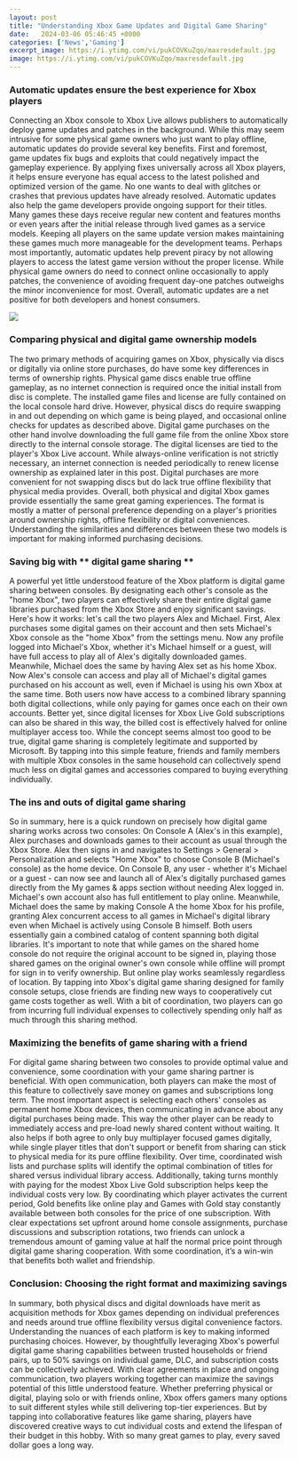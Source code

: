 ```yaml
---
layout: post
title: "Understanding Xbox Game Updates and Digital Game Sharing"
date:   2024-03-06 05:46:45 +0000
categories: ['News','Gaming']
excerpt_image: https://i.ytimg.com/vi/pukCOVKuZqo/maxresdefault.jpg
image: https://i.ytimg.com/vi/pukCOVKuZqo/maxresdefault.jpg
---
```


### **Automatic updates ensure the best experience for Xbox players**
Connecting an Xbox console to Xbox Live allows publishers to automatically deploy game updates and patches in the background. While this may seem intrusive for some physical game owners who just want to play offline, automatic updates do provide several key benefits. 
First and foremost, game updates fix bugs and exploits that could negatively impact the gameplay experience. By applying fixes universally across all Xbox players, it helps ensure everyone has equal access to the latest polished and optimized version of the game. No one wants to deal with glitches or crashes that previous updates have already resolved.
Automatic updates also help the game developers provide ongoing support for their titles. Many games these days receive regular new content and features months or even years after the initial release through lived games as a service models. Keeping all players on the same update version makes maintaining these games much more manageable for the development teams.
Perhaps most importantly, automatic updates help prevent piracy by not allowing players to access the latest game version without the proper license. While physical game owners do need to connect online occasionally to apply patches, the convenience of avoiding frequent day-one patches outweighs the minor inconvenience for most. Overall, automatic updates are a net positive for both developers and honest consumers.

![](https://i.ytimg.com/vi/pukCOVKuZqo/maxresdefault.jpg)
### **Comparing physical and digital game ownership models** 
The two primary methods of acquiring games on Xbox, physically via discs or digitally via online store purchases, do have some key differences in terms of ownership rights. 
Physical game discs enable true offline gameplay, as no internet connection is required once the initial install from disc is complete. The installed game files and license are fully contained on the local console hard drive. However, physical discs do require swapping in and out depending on which game is being played, and occasional online checks for updates as described above.
Digital game purchases on the other hand involve downloading the full game file from the online Xbox store directly to the internal console storage. The digital licenses are tied to the player's Xbox Live account. While always-online verification is not strictly necessary, an internet connection is needed periodically to renew license ownership as explained later in this post. Digital purchases are more convenient for not swapping discs but do lack true offline flexibility that physical media provides.
Overall, both physical and digital Xbox games provide essentially the same great gaming experiences. The format is mostly a matter of personal preference depending on a player's priorities around ownership rights, offline flexibility or digital conveniences. Understanding the similarities and differences between these two models is important for making informed purchasing decisions.
### **Saving big with** ** **digital game sharing** ** 
A powerful yet little understood feature of the Xbox platform is digital game sharing between consoles. By designating each other's console as the "home Xbox", two players can effectively share their entire digital game libraries purchased from the Xbox Store and enjoy significant savings. 
Here's how it works: let's call the two players Alex and Michael. First, Alex purchases some digital games on their account and then sets Michael's Xbox console as the "home Xbox" from the settings menu. Now any profile logged into Michael's Xbox, whether it's Michael himself or a guest, will have full access to play all of Alex's digitally downloaded games. 
Meanwhile, Michael does the same by having Alex set as his home Xbox. Now Alex's console can access and play all of Michael's digital games purchased on his account as well, even if Michael is using his own Xbox at the same time. Both users now have access to a combined library spanning both digital collections, while only paying for games once each on their own accounts. Better yet, since digital licenses for Xbox Live Gold subscriptions can also be shared in this way, the billed cost is effectively halved for online multiplayer access too.
While the concept seems almost too good to be true, digital game sharing is completely legitimate and supported by Microsoft. By tapping into this simple feature, friends and family members with multiple Xbox consoles in the same household can collectively spend much less on digital games and accessories compared to buying everything individually.
### **The ins and outs of digital game sharing**
So in summary, here is a quick rundown on precisely how digital game sharing works across two consoles:
On Console A (Alex's in this example), Alex purchases and downloads games to their account as usual through the Xbox Store. Alex then signs in and navigates to Settings > General > Personalization and selects "Home Xbox" to choose Console B (Michael's console) as the home device. 
On Console B, any user - whether it's Michael or a guest - can now see and launch all of Alex's digitally purchased games directly from the My games & apps section without needing Alex logged in. Michael's own account also has full entitlement to play online.
Meanwhile, Michael does the same by making Console A the home Xbox for his profile, granting Alex concurrent access to all games in Michael's digital library even when Michael is actively using Console B himself. Both users essentially gain a combined catalog of content spanning both digital libraries.
It's important to note that while games on the shared home console do not require the original account to be signed in, playing those shared games on the original owner's own console while offline will prompt for sign in to verify ownership. But online play works seamlessly regardless of location.
By tapping into Xbox's digital game sharing designed for family console setups, close friends are finding new ways to cooperatively cut game costs together as well. With a bit of coordination, two players can go from incurring full individual expenses to collectively spending only half as much through this sharing method.
### **Maximizing the benefits of game sharing with a friend**
For digital game sharing between two consoles to provide optimal value and convenience, some coordination with your game sharing partner is beneficial. With open communication, both players can make the most of this feature to collectively save money on games and subscriptions long term.
The most important aspect is selecting each others' consoles as permanent home Xbox devices, then communicating in advance about any digital purchases being made. This way the other player can be ready to immediately access and pre-load newly shared content without waiting. 
It also helps if both agree to only buy multiplayer focused games digitally, while single player titles that don't support or benefit from sharing can stick to physical media for its pure offline flexibility. Over time, coordinated wish lists and purchase splits will identify the optimal combination of titles for shared versus individual library access.
Additionally, taking turns monthly with paying for the modest Xbox Live Gold subscription helps keep the individual costs very low. By coordinating which player activates the current period, Gold benefits like online play and Games with Gold stay constantly available between both consoles for the price of one subscription.
With clear expectations set upfront around home console assignments, purchase discussions and subscription rotations, two friends can unlock a tremendous amount of gaming value at half the normal price point through digital game sharing cooperation. With some coordination, it’s a win-win that benefits both wallet and friendship.
### **Conclusion: Choosing the right format and maximizing savings**
In summary, both physical discs and digital downloads have merit as acquisition methods for Xbox games depending on individual preferences and needs around true offline flexibility versus digital convenience factors. Understanding the nuances of each platform is key to making informed purchasing choices. 
However, by thoughtfully leveraging Xbox's powerful digital game sharing capabilities between trusted households or friend pairs, up to 50% savings on individual game, DLC, and subscription costs can be collectively achieved. With clear agreements in place and ongoing communication, two players working together can maximize the savings potential of this little understood feature.
Whether preferring physical or digital, playing solo or with friends online, Xbox offers gamers many options to suit different styles while still delivering top-tier experiences. But by tapping into collaborative features like game sharing, players have discovered creative ways to cut individual costs and extend the lifespan of their budget in this hobby. With so many great games to play, every saved dollar goes a long way.